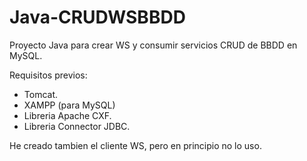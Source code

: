 # Java-CRUDWSBBDD
Proyecto Java para crear WS y consumir servicios CRUD de BBDD en MySQL.

Requisitos previos:
- Tomcat.
- XAMPP (para MySQL)
- Libreria Apache CXF.
- Libreria Connector JDBC.


He creado tambien el cliente WS, pero en principio no lo uso.

